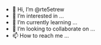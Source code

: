 - 👋 Hi, I’m @rte5etrew
- 👀 I’m interested in ...
- 🌱 I’m currently learning ...
- 💞️ I’m looking to collaborate on ...
- 📫 How to reach me ...

<!---
rte5etrew/rte5etrew is a ✨ special ✨ repository because its `README.md` (this file) appears on your GitHub profile.
You can click the Preview link to take a look at your changes.
--->
